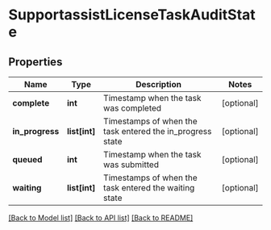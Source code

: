 # SupportassistLicenseTaskAuditState

## Properties
Name | Type | Description | Notes
------------ | ------------- | ------------- | -------------
**complete** | **int** | Timestamp when the task was completed | [optional] 
**in_progress** | **list[int]** | Timestamps of when the task entered the in_progress state | [optional] 
**queued** | **int** | Timestamp when the task was submitted | [optional] 
**waiting** | **list[int]** | Timestamps of when the task entered the waiting state | [optional] 

[[Back to Model list]](../README.md#documentation-for-models) [[Back to API list]](../README.md#documentation-for-api-endpoints) [[Back to README]](../README.md)


